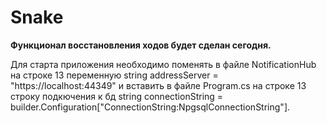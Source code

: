 # Snake

**Функционал восстановления ходов будет сделан сегодня.**

Для старта приложения необходимо поменять в файле NotificationHub на строке 13 переменную string addressServer = "https://localhost:44349" и вставить в файле Program.cs на строке 13 строку подкючения к бд string connectionString = builder.Configuration["ConnectionString:NpgsqlConnectionString"].
